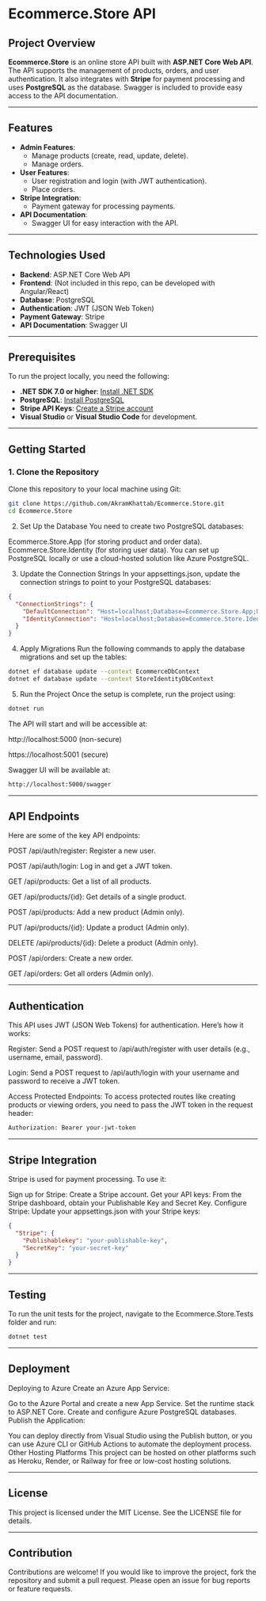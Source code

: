# Ecommerce.Store API

## Project Overview

**Ecommerce.Store** is an online store API built with **ASP.NET Core Web API**. The API supports the management of products, orders, and user authentication. It also integrates with **Stripe** for payment processing and uses **PostgreSQL** as the database. Swagger is included to provide easy access to the API documentation.

---

## Features

- **Admin Features**:
  - Manage products (create, read, update, delete).
  - Manage orders.
- **User Features**:
  - User registration and login (with JWT authentication).
  - Place orders.
- **Stripe Integration**:
  - Payment gateway for processing payments.
- **API Documentation**:
  - Swagger UI for easy interaction with the API.

---

## Technologies Used

- **Backend**: ASP.NET Core Web API
- **Frontend**: (Not included in this repo, can be developed with Angular/React)
- **Database**: PostgreSQL
- **Authentication**: JWT (JSON Web Token)
- **Payment Gateway**: Stripe
- **API Documentation**: Swagger UI

---

## Prerequisites

To run the project locally, you need the following:

- **.NET SDK 7.0 or higher**: [Install .NET SDK](https://dotnet.microsoft.com/download)
- **PostgreSQL**: [Install PostgreSQL](https://www.postgresql.org/download/)
- **Stripe API Keys**: [Create a Stripe account](https://stripe.com)
- **Visual Studio** or **Visual Studio Code** for development.

---

## Getting Started

### 1. Clone the Repository

Clone this repository to your local machine using Git:

```bash
git clone https://github.com/AkramKhattab/Ecommerce.Store.git
cd Ecommerce.Store
```

2. Set Up the Database
You need to create two PostgreSQL databases:

Ecommerce.Store.App (for storing product and order data).
Ecommerce.Store.Identity (for storing user data).
You can set up PostgreSQL locally or use a cloud-hosted solution like Azure PostgreSQL.

3. Update the Connection Strings
In your appsettings.json, update the connection strings to point to your PostgreSQL databases:

```json
{
  "ConnectionStrings": {
    "DefaultConnection": "Host=localhost;Database=Ecommerce.Store.App;Username=your-username;Password=your-password",
    "IdentityConnection": "Host=localhost;Database=Ecommerce.Store.Identity;Username=your-username;Password=your-password"
  }
}
```

4. Apply Migrations
Run the following commands to apply the database migrations and set up the tables:

```bash
dotnet ef database update --context EcommerceDbContext
dotnet ef database update --context StoreIdentityDbContext
```

5. Run the Project
Once the setup is complete, run the project using:

```bash
dotnet run
```

The API will start and will be accessible at:

http://localhost:5000 (non-secure)

https://localhost:5001 (secure)

Swagger UI will be available at:
```bash
http://localhost:5000/swagger
```

---

## API Endpoints
Here are some of the key API endpoints:

POST /api/auth/register: Register a new user.

POST /api/auth/login: Log in and get a JWT token.

GET /api/products: Get a list of all products.

GET /api/products/{id}: Get details of a single product.

POST /api/products: Add a new product (Admin only).

PUT /api/products/{id}: Update a product (Admin only).

DELETE /api/products/{id}: Delete a product (Admin only).

POST /api/orders: Create a new order.

GET /api/orders: Get all orders (Admin only).

---

## Authentication
This API uses JWT (JSON Web Tokens) for authentication. Here’s how it works:

Register: Send a POST request to /api/auth/register with user details (e.g., username, email, password).

Login: Send a POST request to /api/auth/login with your username and password to receive a JWT token.

Access Protected Endpoints: To access protected routes like creating products or viewing orders, you need to pass the JWT token in the request header:
```bash
Authorization: Bearer your-jwt-token
```


---
## Stripe Integration
Stripe is used for payment processing. To use it:

Sign up for Stripe: Create a Stripe account.
Get your API keys: From the Stripe dashboard, obtain your Publishable Key and Secret Key.
Configure Stripe: Update your appsettings.json with your Stripe keys:

```json
{
  "Stripe": {
    "Publishablekey": "your-publishable-key",
    "SecretKey": "your-secret-key"
  }
}
```

---

## Testing
To run the unit tests for the project, navigate to the Ecommerce.Store.Tests folder and run:
```bash
dotnet test
```

---

## Deployment
Deploying to Azure
Create an Azure App Service:

Go to the Azure Portal and create a new App Service.
Set the runtime stack to ASP.NET Core.
Create and configure Azure PostgreSQL databases.
Publish the Application:

You can deploy directly from Visual Studio using the Publish button, or you can use Azure CLI or GitHub Actions to automate the deployment process.
Other Hosting Platforms
This project can be hosted on other platforms such as Heroku, Render, or Railway for free or low-cost hosting solutions.

---

## License
This project is licensed under the MIT License. See the LICENSE file for details.

---

## Contribution
Contributions are welcome! If you would like to improve the project, fork the repository and submit a pull request. Please open an issue for bug reports or feature requests.

